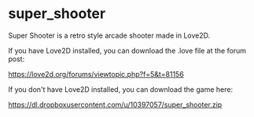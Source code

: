 # super_shooter
Super Shooter is a retro style arcade shooter made in Love2D.

If you have Love2D installed, you can download the .love file at the forum post: 

https://love2d.org/forums/viewtopic.php?f=5&t=81156

If you don't have Love2D installed, you can download the game here: 

https://dl.dropboxusercontent.com/u/10397057/super_shooter.zip
